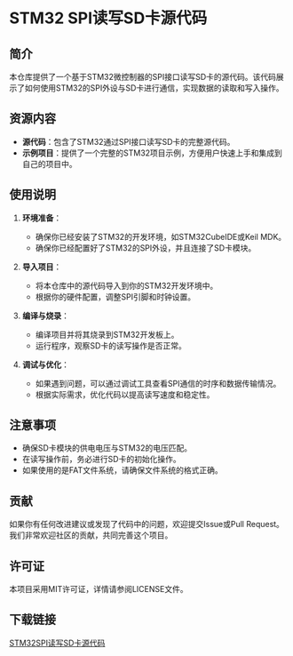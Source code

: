 # STM32 SPI读写SD卡源代码

## 简介

本仓库提供了一个基于STM32微控制器的SPI接口读写SD卡的源代码。该代码展示了如何使用STM32的SPI外设与SD卡进行通信，实现数据的读取和写入操作。

## 资源内容

- **源代码**：包含了STM32通过SPI接口读写SD卡的完整源代码。
- **示例项目**：提供了一个完整的STM32项目示例，方便用户快速上手和集成到自己的项目中。

## 使用说明

1. **环境准备**：
   - 确保你已经安装了STM32的开发环境，如STM32CubeIDE或Keil MDK。
   - 确保你已经配置好了STM32的SPI外设，并且连接了SD卡模块。

2. **导入项目**：
   - 将本仓库中的源代码导入到你的STM32开发环境中。
   - 根据你的硬件配置，调整SPI引脚和时钟设置。

3. **编译与烧录**：
   - 编译项目并将其烧录到STM32开发板上。
   - 运行程序，观察SD卡的读写操作是否正常。

4. **调试与优化**：
   - 如果遇到问题，可以通过调试工具查看SPI通信的时序和数据传输情况。
   - 根据实际需求，优化代码以提高读写速度和稳定性。

## 注意事项

- 确保SD卡模块的供电电压与STM32的电压匹配。
- 在读写操作前，务必进行SD卡的初始化操作。
- 如果使用的是FAT文件系统，请确保文件系统的格式正确。

## 贡献

如果你有任何改进建议或发现了代码中的问题，欢迎提交Issue或Pull Request。我们非常欢迎社区的贡献，共同完善这个项目。

## 许可证

本项目采用MIT许可证，详情请参阅LICENSE文件。

## 下载链接

[STM32SPI读写SD卡源代码](https://pan.quark.cn/s/6391f566ed1c)